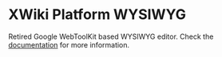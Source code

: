 # XWiki Platform WYSIWYG

Retired Google WebToolKit based WYSIWYG editor. Check the [documentation](http://extensions.xwiki.org/xwiki/bin/view/Extension/GWT%20WYSIWYG%20Editor/) for more information.
